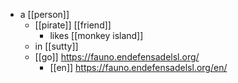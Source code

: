 
- a [[person]]
	- [[pirate]] [[friend]]
		- likes [[monkey island]]
	- in [[sutty]]
	- [[go]] https://fauno.endefensadelsl.org/
		- [[en]] https://fauno.endefensadelsl.org/en/